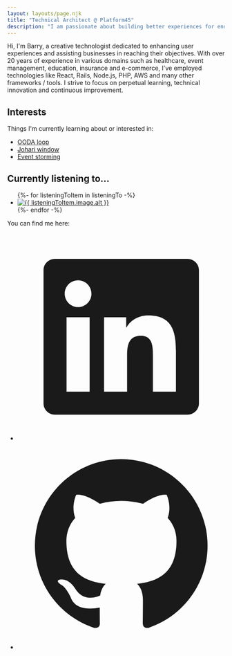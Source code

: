 ```yaml
---
layout: layouts/page.njk
title: "Technical Architect @ Platform45"
description: "I am passionate about building better experiences for end users, and consequently helping businesses achieve their goals. Whether through technical innovation, solid user experience or internal process re-engineering, my focus is on continuous learning and consistent improvement over time. I have been fortunate enough to experience 20+ years of building solutions using a wide range of technologies within a multitude of business domains, most notably: healthcare, event management, education and insurance."
---
```


<div class="panels u-max-width">
  <section
    id="about"
    class="stack stack--spacing-2x panel inset--2x panel--content-about"
  >
    <p>
      Hi, I'm <span class="h3">Barry</span>, a creative technologist
      dedicated to enhancing user experiences and assisting businesses in
      reaching their objectives. With over 20 years of experience in various
      domains such as
      <span class="tag tag--inline tag--domain-healthcare">healthcare</span
      >,
      <span class="tag tag--inline tag--domain-event-management"
        >event management</span
      >,
      <span class="tag tag--inline tag--domain-education">education</span>,
      <span class="tag tag--inline tag--domain-insurance">insurance</span>
      and
      <span class="tag tag--inline tag--domain-e-commerce">e-commerce</span
      >, I've employed technologies like
      <span class="tag tag--inline tag--tech">React</span>,
      <span class="tag tag--inline tag--tech">Rails</span>,
      <span class="tag tag--inline tag--tech">Node.js</span>,
      <span class="tag tag--inline tag--tech">PHP</span>,
      <span class="tag tag--inline tag--tech">AWS</span> and
      <span class="tag tag--inline tag--tech"
        >many other frameworks / tools</span
      >. I strive to focus on perpetual learning, technical innovation and
      continuous improvement.
    </p>
  </section>

  <section
    class="stack stack--spacing-2x panel inset--2x panel--content-interests"
  >
    <h2 class="h4">Interests</h2>
    <p>Things I'm currently learning about or interested in:</p>
    <ul class="interests-list">
      <li class="interests-list__item">
        <a
          href="https://en.wikipedia.org/wiki/OODA_loop"
          rel="noreferrer"
          target="_blank"
          title="OODA (Observe, Orient, Decide, Act) loop"
          >OODA loop</a
        >
      </li>
      <li class="interests-list__item">
        <a
          href="https://en.wikipedia.org/wiki/Johari_window"
          rel="noreferrer"
          target="_blank"
          title="Johari window"
          >Johari window</a
        >
      </li>
      <li class="interests-list__item">
        <a
          href="https://en.wikipedia.org/wiki/Event_storming"
          rel="noreferrer"
          target="_blank"
          title="Event storming"
          >Event storming</a
        >
      </li>
    </ul>
  </section>

  <section
    class="stack stack--spacing-2x panel inset--2x panel--content-podcasts"
  >
    <h2 class="h4">Currently listening to...</h2>
    <ul class="podcasts-list">
      {%- for listeningToItem in listeningTo -%}
        <li class="podcasts-list__item">
          <a
            href="{{ listeningToItem.url }}"
            title="{{ listeningToItem.title }}"
            rel="noreferrer"
            target="_blank"
          >
            <img
              src="{{ listeningToItem.image.url }}"
              alt="{{ listeningToItem.image.alt }}"
            />
          </a>
        </li>
      {%- endfor -%}
    </ul>

  </section>

  <section
    id="contact"
    class="stack stack--spacing-2x panel inset--2x panel--content-contact"
  >
    <p>You can find me here:</p>
    <ul class="contact-list">
      <li class="contact-list__item">
        <a
          href="https://www.linkedin.com/in/barryels/"
          rel="noreferrer"
          target="_blank"
          title="LinkedIn profile"
          ><svg xmlns="http://www.w3.org/2000/svg" viewBox="0 0 24 24">
            <path
              fill="currentColor"
              d="M18.3362 18.339H15.6707V14.1622C15.6707 13.1662 15.6505 11.8845 14.2817 11.8845C12.892 11.8845 12.6797 12.9683 12.6797 14.0887V18.339H10.0142V9.75H12.5747V10.9207H12.6092C12.967 10.2457 13.837 9.53325 15.1367 9.53325C17.8375 9.53325 18.337 11.3108 18.337 13.6245V18.339H18.3362ZM7.00373 8.57475C6.14573 8.57475 5.45648 7.88025 5.45648 7.026C5.45648 6.1725 6.14648 5.47875 7.00373 5.47875C7.85873 5.47875 8.55173 6.1725 8.55173 7.026C8.55173 7.88025 7.85798 8.57475 7.00373 8.57475ZM8.34023 18.339H5.66723V9.75H8.34023V18.339ZM19.6697 3H4.32923C3.59498 3 3.00098 3.5805 3.00098 4.29675V19.7033C3.00098 20.4202 3.59498 21 4.32923 21H19.6675C20.401 21 21.001 20.4202 21.001 19.7033V4.29675C21.001 3.5805 20.401 3 19.6675 3H19.6697Z"
            ></path>
          </svg>
        </a>
      </li>
      <li class="contact-list__item">
        <a
          href="https://github.com/barryels"
          rel="noreferrer"
          target="_blank"
          title="GitHub profile"
        >
          <svg xmlns="http://www.w3.org/2000/svg" viewBox="0 0 24 24">
            <path
              fill="currentColor"
              d="M12.001 2C6.47598 2 2.00098 6.475 2.00098 12C2.00098 16.425 4.86348 20.1625 8.83848 21.4875C9.33848 21.575 9.52598 21.275 9.52598 21.0125C9.52598 20.775 9.51348 19.9875 9.51348 19.15C7.00098 19.6125 6.35098 18.5375 6.15098 17.975C6.03848 17.6875 5.55098 16.8 5.12598 16.5625C4.77598 16.375 4.27598 15.9125 5.11348 15.9C5.90098 15.8875 6.46348 16.625 6.65098 16.925C7.55098 18.4375 8.98848 18.0125 9.56348 17.75C9.65098 17.1 9.91348 16.6625 10.201 16.4125C7.97598 16.1625 5.65098 15.3 5.65098 11.475C5.65098 10.3875 6.03848 9.4875 6.67598 8.7875C6.57598 8.5375 6.22598 7.5125 6.77598 6.1375C6.77598 6.1375 7.61348 5.875 9.52598 7.1625C10.326 6.9375 11.176 6.825 12.026 6.825C12.876 6.825 13.726 6.9375 14.526 7.1625C16.4385 5.8625 17.276 6.1375 17.276 6.1375C17.826 7.5125 17.476 8.5375 17.376 8.7875C18.0135 9.4875 18.401 10.375 18.401 11.475C18.401 15.3125 16.0635 16.1625 13.8385 16.4125C14.201 16.725 14.5135 17.325 14.5135 18.2625C14.5135 19.6 14.501 20.675 14.501 21.0125C14.501 21.275 14.6885 21.5875 15.1885 21.4875C19.259 20.1133 21.9999 16.2963 22.001 12C22.001 6.475 17.526 2 12.001 2Z"
            ></path>
          </svg>
        </a>
      </li>
    </ul>
  </section>
</div>
